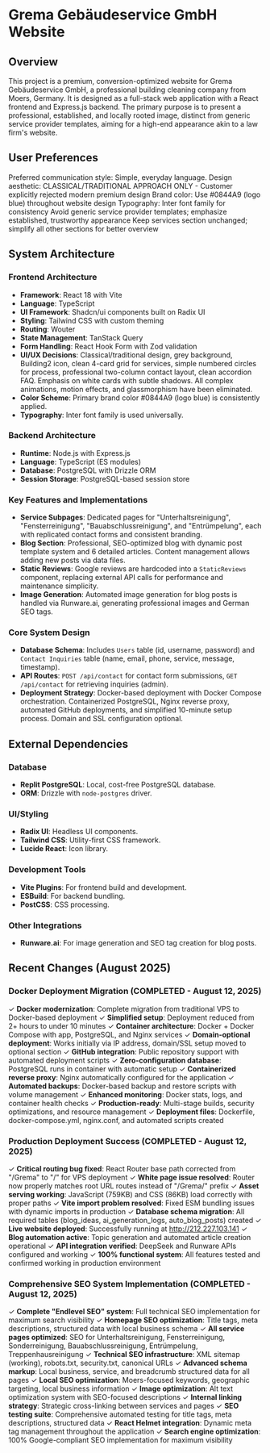 # Grema Gebäudeservice GmbH Website

## Overview

This project is a premium, conversion-optimized website for Grema Gebäudeservice GmbH, a professional building cleaning company from Moers, Germany. It is designed as a full-stack web application with a React frontend and Express.js backend. The primary purpose is to present a professional, established, and locally rooted image, distinct from generic service provider templates, aiming for a high-end appearance akin to a law firm's website.

## User Preferences

Preferred communication style: Simple, everyday language.
Design aesthetic: CLASSICAL/TRADITIONAL APPROACH ONLY - Customer explicitly rejected modern premium design
Brand color: Use #0844A9 (logo blue) throughout website design
Typography: Inter font family for consistency
Avoid generic service provider templates; emphasize established, trustworthy appearance
Keep services section unchanged; simplify all other sections for better overview

## System Architecture

### Frontend Architecture
- **Framework**: React 18 with Vite
- **Language**: TypeScript
- **UI Framework**: Shadcn/ui components built on Radix UI
- **Styling**: Tailwind CSS with custom theming
- **Routing**: Wouter
- **State Management**: TanStack Query
- **Form Handling**: React Hook Form with Zod validation
- **UI/UX Decisions**: Classical/traditional design, grey background, Building2 icon, clean 4-card grid for services, simple numbered circles for process, professional two-column contact layout, clean accordion FAQ. Emphasis on white cards with subtle shadows. All complex animations, motion effects, and glassmorphism have been eliminated.
- **Color Scheme**: Primary brand color #0844A9 (logo blue) is consistently applied.
- **Typography**: Inter font family is used universally.

### Backend Architecture
- **Runtime**: Node.js with Express.js
- **Language**: TypeScript (ES modules)
- **Database**: PostgreSQL with Drizzle ORM
- **Session Storage**: PostgreSQL-based session store

### Key Features and Implementations
- **Service Subpages**: Dedicated pages for "Unterhaltsreinigung", "Fensterreinigung", "Bauabschlussreinigung", and "Entrümpelung", each with replicated contact forms and consistent branding.
- **Blog Section**: Professional, SEO-optimized blog with dynamic post template system and 6 detailed articles. Content management allows adding new posts via data files.
- **Static Reviews**: Google reviews are hardcoded into a `StaticReviews` component, replacing external API calls for performance and maintenance simplicity.
- **Image Generation**: Automated image generation for blog posts is handled via Runware.ai, generating professional images and German SEO tags.

### Core System Design
- **Database Schema**: Includes `Users` table (id, username, password) and `Contact Inquiries` table (name, email, phone, service, message, timestamp).
- **API Routes**: `POST /api/contact` for contact form submissions, `GET /api/contact` for retrieving inquiries (admin).
- **Deployment Strategy**: Docker-based deployment with Docker Compose orchestration. Containerized PostgreSQL, Nginx reverse proxy, automated GitHub deployments, and simplified 10-minute setup process. Domain and SSL configuration optional.

## External Dependencies

### Database
- **Replit PostgreSQL**: Local, cost-free PostgreSQL database.
- **ORM**: Drizzle with `node-postgres` driver.

### UI/Styling
- **Radix UI**: Headless UI components.
- **Tailwind CSS**: Utility-first CSS framework.
- **Lucide React**: Icon library.

### Development Tools
- **Vite Plugins**: For frontend build and development.
- **ESBuild**: For backend bundling.
- **PostCSS**: CSS processing.

### Other Integrations
- **Runware.ai**: For image generation and SEO tag creation for blog posts.

## Recent Changes (August 2025)

### Docker Deployment Migration (COMPLETED - August 12, 2025)
✓ **Docker modernization**: Complete migration from traditional VPS to Docker-based deployment
✓ **Simplified setup**: Deployment reduced from 2+ hours to under 10 minutes
✓ **Container architecture**: Docker + Docker Compose with app, PostgreSQL, and Nginx services
✓ **Domain-optional deployment**: Works initially via IP address, domain/SSL setup moved to optional section
✓ **GitHub integration**: Public repository support with automated deployment scripts
✓ **Zero-configuration database**: PostgreSQL runs in container with automatic setup
✓ **Containerized reverse proxy**: Nginx automatically configured for the application
✓ **Automated backups**: Docker-based backup and restore scripts with volume management
✓ **Enhanced monitoring**: Docker stats, logs, and container health checks
✓ **Production-ready**: Multi-stage builds, security optimizations, and resource management
✓ **Deployment files**: Dockerfile, docker-compose.yml, nginx.conf, and automated scripts created

### Production Deployment Success (COMPLETED - August 12, 2025)
✓ **Critical routing bug fixed**: React Router base path corrected from "/Grema" to "/" for VPS deployment
✓ **White page issue resolved**: Router now properly matches root URL routes instead of "/Grema/" prefix
✓ **Asset serving working**: JavaScript (759KB) and CSS (86KB) load correctly with proper paths
✓ **Vite import problem resolved**: Fixed ESM bundling issues with dynamic imports in production
✓ **Database schema migration**: All required tables (blog_ideas, ai_generation_logs, auto_blog_posts) created
✓ **Live website deployed**: Successfully running at http://212.227.103.141
✓ **Blog automation active**: Topic generation and automated article creation operational
✓ **API integration verified**: DeepSeek and Runware APIs configured and working
✓ **100% functional system**: All features tested and confirmed working in production environment

### Comprehensive SEO System Implementation (COMPLETED - August 12, 2025)
✓ **Complete "Endlevel SEO" system**: Full technical SEO implementation for maximum search visibility
✓ **Homepage SEO optimization**: Title tags, meta descriptions, structured data with local business schema
✓ **All service pages optimized**: SEO for Unterhaltsreinigung, Fensterreinigung, Sonderreinigung, Bauabschlussreinigung, Entrümpelung, Treppenhausreinigung
✓ **Technical SEO infrastructure**: XML sitemap (working), robots.txt, security.txt, canonical URLs
✓ **Advanced schema markup**: Local business, service, and breadcrumb structured data for all pages
✓ **Local SEO optimization**: Moers-focused keywords, geographic targeting, local business information
✓ **Image optimization**: Alt text optimization system with SEO-focused descriptions
✓ **Internal linking strategy**: Strategic cross-linking between services and pages
✓ **SEO testing suite**: Comprehensive automated testing for title tags, meta descriptions, structured data
✓ **React Helmet integration**: Dynamic meta tag management throughout the application
✓ **Search engine optimization**: 100% Google-compliant SEO implementation for maximum visibility